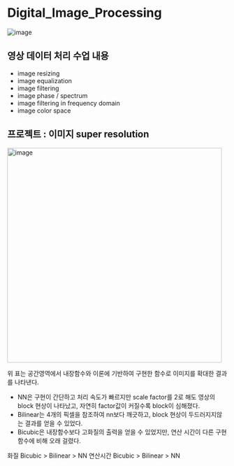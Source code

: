 # Digital_Image_Processing
![image](https://github.com/voo0o08/Digital_Image_Processing/assets/155411941/f88e3911-0a7a-4d03-b341-2f13dc023ab9)

## 영상 데이터 처리 수업 내용 
- image resizing
- image equalization
- image filtering
- image phase / spectrum
- image filtering in frequency domain
- image color space

## 프로젝트 : 이미지 super resolution

<img width="491" alt="image" src="https://github.com/voo0o08/Digital_Image_Processing/assets/155411941/fe04f182-1c4a-4788-962a-f42f0fb98683">

위 표는 공간영역에서 내장함수와 이론에 기반하여 구현한 함수로 이미지를 확대한 결과를 나타낸다.
- NN은 구현이 간단하고 처리 속도가 빠르지만 scale factor를 2로 해도 영상의 block 현상이 나타났고, 자연히 factor값이 커질수록 block이 심해졌다.
- Bilinear는 4개의 픽셀을 참조하여 nn보다 깨긋하고, block 현상이 두드러지지않는 결과를 얻을 수 있었다.
- Bicubic은 내장함수보다 고화질의 출력을 얻을 수 있었지만, 연산 시간이 다른 구현함수에 비해 오래 걸렸다. 

화질 Bicubic > Bilinear > NN
연산시간 Bicubic > Bilinear > NN
